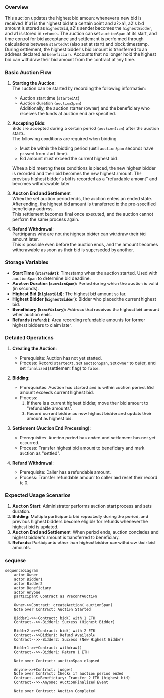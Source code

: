 ### Overview
This auction updates the highest bid amount whenever a new bid is received. If a1 is the highest bid at a certain point and a2>a1, a2's bid amount is stored as `highestBid`, a2's sender becomes the `highestBidder`, and a1 is stored in `refunds`.
The auction can set `auctionSpan` at its start, and time control for bid acceptance and settlement is performed through calculations between `startedAt` (also set at start) and block.timestamp.
During settlement, the highest bidder's bid amount is transferred to an address declared as `beneficiary`.
Accounts that no longer hold the highest bid can withdraw their bid amount from the contract at any time.

### Basic Auction Flow

1. **Starting the Auction**:  
   The auction can be started by recording the following information:  
   - Auction start time (`startedAt`)  
   - Auction duration (`auctionSpan`)  
   Additionally, the auction starter (owner) and the beneficiary who receives the funds at auction end are specified.

2. **Accepting Bids**:  
   Bids are accepted during a certain period (`auctionSpan`) after the auction starts.  
   The following conditions are required when bidding:  
   - Must be within the bidding period (until `auctionSpan` seconds have passed from start time).  
   - Bid amount must exceed the current highest bid.
   
   When a bid meeting these conditions is placed, the new highest bidder is recorded and their bid becomes the new highest amount. The previous highest bidder's bid is recorded as a "refundable amount" and becomes withdrawable later.

3. **Auction End and Settlement**:  
   When the set auction period ends, the auction enters an ended state. After ending, the highest bid amount is transferred to the pre-specified beneficiary address.  
   This settlement becomes final once executed, and the auction cannot perform the same process again.

4. **Refund Withdrawal**:  
   Participants who are not the highest bidder can withdraw their bid amount later.  
   This is possible even before the auction ends, and the amount becomes withdrawable as soon as their bid is superseded by another.

### Storage Variables

- **Start Time (`startedAt`)**: Timestamp when the auction started. Used with `auctionSpan` to determine bid deadline. 
- **Auction Duration (`auctionSpan`)**: Period during which the auction is valid (in seconds).  
- **Highest Bid (`highestBid`)**: The highest bid amount so far.  
- **Highest Bidder (`highestBidder`)**: Bidder who placed the current highest bid.  
- **Beneficiary (`beneficiary`)**: Address that receives the highest bid amount when auction ends.  
- **Refunds (`refunds`)**: Area recording refundable amounts for former highest bidders to claim later.

### Detailed Operations

1. **Creating the Auction**:  
   - Prerequisite: Auction has not yet started.  
   - Process: Record `startedAt`, set `auctionSpan`, set `owner` to caller, and set `finalized` (settlement flag) to `false`.

2. **Bidding**:  
   - Prerequisites: Auction has started and is within auction period. Bid amount exceeds current highest bid.  
   - Process:  
     1. If there is a current highest bidder, move their bid amount to "refundable amounts".  
     2. Record current bidder as new highest bidder and update their amount as highest bid.

3. **Settlement (Auction End Processing)**:  
   - Prerequisites: Auction period has ended and settlement has not yet occurred.  
   - Process: Transfer highest bid amount to beneficiary and mark auction as "settled".

4. **Refund Withdrawal**:  
   - Prerequisite: Caller has a refundable amount.  
   - Process: Transfer refundable amount to caller and reset their record to 0.

### Expected Usage Scenarios

1. **Auction Start**: Administrator performs auction start process and sets duration.  
2. **Bidding**: Multiple participants bid repeatedly during the period, and previous highest bidders become eligible for refunds whenever the highest bid is updated.  
3. **Auction End and Settlement**: When period ends, auction concludes and highest bidder's amount is transferred to beneficiary.  
4. **Refunds**: Participants other than highest bidder can withdraw their bid amounts.


### sequese

```mermaid
sequenceDiagram
    actor Owner
    actor Bidder1
    actor Bidder2
    actor Beneficiary
    actor Anyone
    participant Contract as PreconfAuction

    Owner->>Contract: createAuction(_auctionSpan)
    Note over Contract: Auction Started
    
    Bidder1->>+Contract: bid() with 1 ETH
    Contract-->>-Bidder1: Success (Highest Bidder)
    
    Bidder2->>+Contract: bid() with 2 ETH
    Contract-->>Bidder1: Refund Available
    Contract-->>-Bidder2: Success (New Highest Bidder)
    
    Bidder1->>+Contract: withdraw()
    Contract-->>-Bidder1: Return 1 ETH
    
    Note over Contract: auctionSpan elapsed

    Anyone->>+Contract: judge()
    Note over Contract: Checks if auction period ended
    Contract-->>Beneficiary: Transfer 2 ETH (highest bid)
    Contract-->>-Anyone: AuctionFinalized Event
    
    Note over Contract: Auction Completed
```
